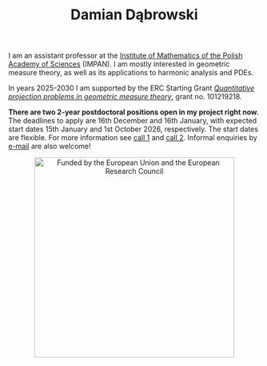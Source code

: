 ﻿---
# Display name
title: Damian Dąbrowski

# Is this the primary user of the site?
superuser: true

# Role/position/tagline
role: Assistant professor

# Organizations/Affiliations to show in About widget
organizations:
- name: IMPAN
  url: https://www.impan.pl/en

# Short bio (displayed in user profile at end of posts)
bio: My research interests include geometric measure theory and harmonic analysis.

# Interests to show in About widget
interests:
- quantitative rectifiability
- singular integral operators in non-doubling setting
- behaviour of sets and measures under orthogonal projections
- visibility problems
- potential theory

# Education to show in About widget
education:
  courses:
  - course: PhD in Mathematics
    institution: Universitat Autònoma de Barcelona
    year: 2021
  - course: MSc in Mathematics
    institution: University of Warsaw
    year: 2017
  - course: BSc in in Mathematics
    institution: University of Warsaw
    year: 2015

# Social/Academic Networking
# For available icons, see: https://sourcethemes.com/academic/docs/page-builder/#icons
#   For an email link, use "fas" icon pack, "envelope" icon, and a link in the
#   form "mailto:your-email@example.com" or "/#contact" for contact widget.
social:
- icon: envelope
  icon_pack: fas
  link: '/#contact'
# - icon: twitter
#  icon_pack: fab
#  link: https://twitter.com/GeorgeCushen
- icon: google-scholar  # Alternatively, use `google-scholar` icon from `ai` icon pack
  icon_pack: ai
  link: https://scholar.google.co.uk/citations?user=yI0f0AEAAAAJ
- icon: orcid
  icon_pack: ai
  link: https://orcid.org/0000-0003-4495-6090
# - icon: github
# icon_pack: fab
#  link: https://github.com/gcushen
# - icon: linkedin
# icon_pack: fab
# link: https://www.linkedin.com/

# Link to a PDF of your resume/CV.
# To use: copy your resume to `static/media/resume.pdf`, enable `ai` icons in `params.toml`, 
# and uncomment the lines below.
# - icon: cv
#   icon_pack: ai
#   link: media/CV_02_2022.pdf

# Enter email to display Gravatar (if Gravatar enabled in Config)
email: ""

# Highlight the author in author lists? (true/false)
highlight_name: false
---

I am an assistant professor at the [Institute of Mathematics of the Polish Academy of Sciences](https://www.impan.pl/en) (IMPAN). I am mostly interested in geometric measure theory, as well as its applications to harmonic analysis and PDEs.

In years 2025-2030 I am supported by the ERC Starting Grant [_Quantitative projection problems in geometric measure theory_](/qproject), grant no. 101219218.

**There are two 2-year postdoctoral positions open in my project right now.** The deadlines to apply are 16th December and 16th January, with expected start dates 15th January and 1st October 2026, respectively. The start dates are flexible. For more information see [call 1](https://www.impan.pl/images/Konkursy/2025_Rok_rozstrzygniecia/Konkurs-postdoc1_ERC_Dabrowski_ang.pdf) and [call 2](https://www.impan.pl/images/Konkursy/2025_Rok_rozstrzygniecia/Konkurs-postdoc2_ERC_Dabrowski_ang.pdf). Informal enquiries by [e-mail](mailto:ddabrowski@impan.pl) are also welcome!

<center><img title="EU and ERC logos" alt="Funded by the European Union and the European Research Council" src="/images/logo-erc.png" width="400"></center>
